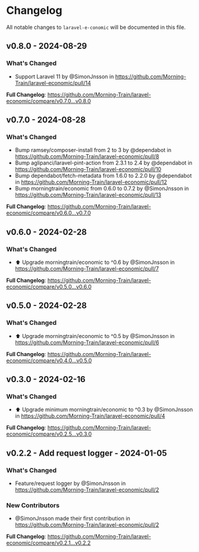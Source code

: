 # Changelog

All notable changes to `laravel-e-conomic` will be documented in this file.

## v0.8.0 - 2024-08-29

### What's Changed

* Support Laravel 11 by @SimonJnsson in https://github.com/Morning-Train/laravel-economic/pull/14

**Full Changelog**: https://github.com/Morning-Train/laravel-economic/compare/v0.7.0...v0.8.0

## v0.7.0 - 2024-08-28

### What's Changed

* Bump ramsey/composer-install from 2 to 3 by @dependabot in https://github.com/Morning-Train/laravel-economic/pull/8
* Bump aglipanci/laravel-pint-action from 2.3.1 to 2.4 by @dependabot in https://github.com/Morning-Train/laravel-economic/pull/10
* Bump dependabot/fetch-metadata from 1.6.0 to 2.2.0 by @dependabot in https://github.com/Morning-Train/laravel-economic/pull/12
* Bump morningtrain/economic from 0.6.0 to 0.7.2 by @SimonJnsson in https://github.com/Morning-Train/laravel-economic/pull/13

**Full Changelog**: https://github.com/Morning-Train/laravel-economic/compare/v0.6.0...v0.7.0

## v0.6.0 - 2024-02-28

### What's Changed

* ⬆️ Upgrade morningtrain/economic to ^0.6 by @SimonJnsson in https://github.com/Morning-Train/laravel-economic/pull/7

**Full Changelog**: https://github.com/Morning-Train/laravel-economic/compare/v0.5.0...v0.6.0

## v0.5.0 - 2024-02-28

### What's Changed

* ⬆️ Upgrade morningtrain/economic to ^0.5 by @SimonJnsson in https://github.com/Morning-Train/laravel-economic/pull/6

**Full Changelog**: https://github.com/Morning-Train/laravel-economic/compare/v0.4.0...v0.5.0

## v0.3.0 - 2024-02-16

### What's Changed

* ⬆️ Upgrade minimum morningtrain/economic to ^0.3 by @SimonJnsson in https://github.com/Morning-Train/laravel-economic/pull/4

**Full Changelog**: https://github.com/Morning-Train/laravel-economic/compare/v0.2.5...v0.3.0

## v0.2.2 - Add request logger - 2024-01-05

### What's Changed

* Feature/request logger by @SimonJnsson in https://github.com/Morning-Train/laravel-economic/pull/2

### New Contributors

* @SimonJnsson made their first contribution in https://github.com/Morning-Train/laravel-economic/pull/2

**Full Changelog**: https://github.com/Morning-Train/laravel-economic/compare/v0.2.1...v0.2.2

